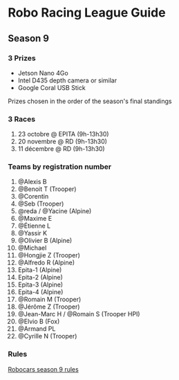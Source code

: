 # Robo Racing League Guide
## Season 9

### 3 Prizes
- Jetson Nano 4Go
- Intel D435 depth camera or similar
- Google Coral USB Stick

Prizes chosen in the order of the season's final standings

### 3 Races
1. 23 octobre @ EPITA (9h-13h30)
2. 20 novembre @ RD (9h-13h30)
3. 11 décembre @ RD (9h-13h30)

### Teams by registration number
1. @Alexis B 
2. @Benoit T (Trooper)
3. @Corentin
4. @Seb (Trooper)
5. @reda / @Yacine (Alpine)
6. @Maxime E 
7. @Étienne L
8. @Yassir K
9. @Olivier B (Alpine)
10. @Michael
11. @Hongjie Z (Trooper)
12. @Alfredo R (Alpine)
13. Epita-1 (Alpine)
14. Epita-2 (Alpine)
15. Epita-3 (Alpine)
16. Epita-4 (Alpine)
17. @Romain M (Trooper)
18. @Jérôme Z (Trooper)
19. @Jean-Marc H / @Romain S (Trooper HPI)
20. @Elvio B (Fox)
21. @Armand PL
22. @Cyrille N (Trooper)

### Rules
[Robocars season 9 rules](rules/robocars.md)

